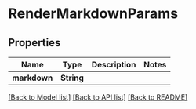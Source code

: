 # RenderMarkdownParams

## Properties

Name | Type | Description | Notes
------------ | ------------- | ------------- | -------------
**markdown** | **String** |  | 

[[Back to Model list]](../README.md#documentation-for-models) [[Back to API list]](../README.md#documentation-for-api-endpoints) [[Back to README]](../README.md)


